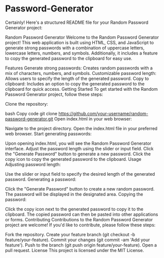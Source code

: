 # Password-Generator


Certainly! Here's a structured README file for your Random Password Generator project:

Random Password Generator
Welcome to the Random Password Generator project! This web application is built using HTML, CSS, and JavaScript to generate strong passwords with a combination of uppercase letters, lowercase letters, numbers, and symbols. Additionally, it includes a feature to copy the generated password to the clipboard for easy use.

Features
Generate strong passwords: Creates random passwords with a mix of characters, numbers, and symbols.
Customizable password length: Allows users to specify the length of the generated password.
Copy to clipboard: Includes an option to copy the generated password to the clipboard for quick access.
Getting Started
To get started with the Random Password Generator project, follow these steps:

Clone the repository:

bash
Copy code
git clone https://github.com/your-username/random-password-generator.git
Open index.html in your web browser:

Navigate to the project directory.
Open the index.html file in your preferred web browser.
Start generating passwords:

Upon opening index.html, you will see the Random Password Generator interface.
Adjust the password length using the slider or input field.
Click the "Generate Password" button to generate a new password.
Click the copy icon to copy the generated password to the clipboard.
Usage
Adjusting password length:

Use the slider or input field to specify the desired length of the generated password.
Generating a password:

Click the "Generate Password" button to create a new random password.
The password will be displayed in the designated area.
Copying the password:

Click the copy icon next to the generated password to copy it to the clipboard.
The copied password can then be pasted into other applications or forms.
Contributing
Contributions to the Random Password Generator project are welcome! If you'd like to contribute, please follow these steps:

Fork the repository.
Create your feature branch (git checkout -b feature/your-feature).
Commit your changes (git commit -am 'Add your feature').
Push to the branch (git push origin feature/your-feature).
Open a pull request.
License
This project is licensed under the MIT License.
